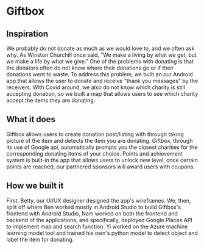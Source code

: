# Giftbox

## Inspiration
We probably do not donate as much as we would love to, and we often ask why. As Winston Churchill once said, ”We make a living by what we get, but we make a life by what we give.” One of the problems with donating is that the donators often do not know where their donations go or if their donations went to waste. To address this problem, we built an our Android app that allows the user to donate and receive "thank you messages" by the receivers. With Covid around, we also do not know which charity is still accepting donation, so we built a map that allows users to see which charity accept the items they are donating.

## What it does
Giftbox allows users to create donation post/listing with through taking picture of the item and detects the item you are donating. Giftbox, through its use of Google api, automatically prompts you the closest charities for the corresponding donating items of your choice. Points and achievement system is built-in the app that allows users to unlock new level, once certain points are reached, our partnered sponsors will award users with coupons.

## How we built it
First, Betty, our UI/UX designer designed the app's wireframes. We, then, split off where Ben worked mostly in Android Studio to build Giftbox's frontend with Android Studio, Nam worked on both the frontend and backend of the applications, and specifically, deployed Google Places API to implement map and search function. Yi worked on the Azure machine learning model tool and trained his own's python model to detect object and label the item for donating.
